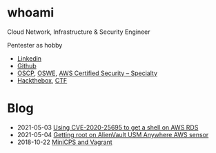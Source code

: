 # whoami

Cloud Network, Infrastructure & Security Engineer

Pentester as hobby

 - [Linkedin](https://www.linkedin.com/public-profile/in/pierre-gaulon-45b97366/)
 - [Github](https://github.com/pgaulon)
 - [OSCP](https://www.youracclaim.com/badges/deba77ad-b482-43d4-ad27-516b8a66dd94), [OSWE](https://www.credly.com/badges/e1e4e233-ba96-40db-8b86-5cb985b1d43d), [AWS Certified Security – Specialty](https://www.youracclaim.com/badges/c5075d4e-8026-485c-aaf0-f512624b237b)
 - [Hackthebox](https://www.hackthebox.eu/profile/101496), [CTF](https://twitter.com/AsrcSecurity/status/1156840592728457216)

# Blog

 - 2021-05-03 [Using CVE-2020-25695 to get a shell on AWS RDS](./2021-05-03-using-cve-2020-25695-to-get-shell-on-rds.md)
 - 2021-05-04 [Getting root on AlienVault USM Anywhere AWS sensor](./2021-05-04-root-alienvault-usm-sensor.md)
 - 2018-10-22 [MiniCPS and Vagrant](./2018-10-22-minicps-vagrant.md)
